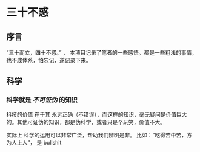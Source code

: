 # 三十不惑

## 序言

“三十而立，四十不惑。” ， 本项目记录了笔者的一些感悟。都是一些粗浅的事情，也不成体系，怕忘记，遂记录下来。


## 科学

### 科学就是 *不可证伪* 的知识

科技的价值 在于其 永远正确（不错误），而这样的知识，毫无疑问是价值巨大的。其他可证伪的知识，都是伪科学，或者只是个玩笑，价值不大。

实际上 科学的运用可以非常广泛，帮助我们辨明是非。
比如：“吃得苦中苦，方为人上人”， 是 bullshit

## 

##

##
